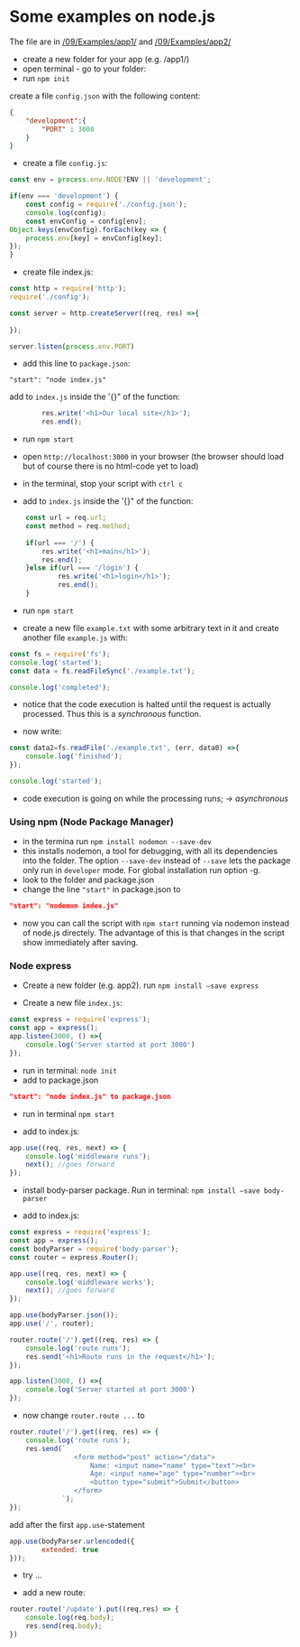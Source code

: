 # Some examples on node.js
The file are in [/09/Examples/app1/](/09/Examples/app1) and [/09/Examples/app2/](/09/Examples/app2)

- create a new folder for your app (e.g. /app1/)
- open terminal - go to your folder:
- run `npm init`

create a file `config.json` with the following content:
```json
{
    "development":{
        "PORT" : 3000
    }
}
```
- create a file `config.js`:

```JavaScript
const env = process.env.NODE?ENV || 'development';

if(env === 'development') {
    const config = require('./config.json');
    console.log(config);
    const envConfig = config[env];
Object.keys(envConfig).forEach(key => {
    process.env[key] = envConfig[key];
});
}
```

- create file index.js:
```JavaScript
const http = require('http');
require('./config');

const server = http.createServer((req, res) =>{
    
});

server.listen(process.env.PORT)
```

- add this line to `package.json`:
```
"start": "node index.js"
```



add to `index.js` inside the '{}" of the function:
```JavaScript
        res.write('<h1>Our local site</h1>');
        res.end();
```

- run `npm start`
- open `http://localhost:3000` in your browser (the browser should load but of course there is no html-code yet to load)

- in the terminal, stop your script with `ctrl c`

- add to `index.js` inside the '{}" of the function:
```JavaScript
    const url = req.url;
    const method = req.method;
    
    if(url === '/') {
        res.write('<h1>main</h1>');
        res.end();
    }else if(url === '/login') {
            res.write('<h1>login</h1>');
            res.end();
    }
```
- run `npm start`

- create a new file `example.txt` with some arbitrary text in it and create another file `example.js` with:
```JavaScript
const fs = require('fs');
console.log('started');
const data = fs.readFileSync('./example.txt');

console.log('completed');
```

- notice that the code execution is halted until the request is actually processed. Thus this is a *synchronous* function.

- now write:
```Javascript
const data2=fs.readFile('./example.txt', (err, data0) =>{
    console.log('finished');
});

console.log('started');
```
- code execution is going on while the processing runs; -> *asynchronous*

### Using npm (Node Package Manager)
- in the termina run
`npm install nodemon --save-dev`
- this installs nodemon, a tool for debugging, with all its dependencies into the folder. The option `--save-dev` instead of `--save` lets the package only run in `developer` mode. For global installation run option -g.
- look to the folder and package.json
- change the line `"start"` in package.json to 
```JSON
"start": "nodemon index.js"
```
- now you can call the script with `npm start` running via nodemon instead of node.js directely. The advantage of this is that changes in the script show immediately after saving.


### Node express
- Create a new folder (e.g. app2). run
`npm install —save express`

- Create a new file `index.js`:
```JavaScript
const express = require('express');
const app = express();
app.listen(3000, () =>{
    console.log('Server started at port 3000')
});
```
- run in terminal:
`node init`
- add to package.json
```JSON
"start": "node index.js" to package.json
```
- run in terminal
`npm start`

- add to index.js:
```JavaScript
app.use((req, res, next) => {
    console.log('middleware runs');
    next(); //goes forward
});
```
- install body-parser package. Run in terminal:
`npm install —save body-parser`

- add to index.js:
```Javascript
const express = require('express');
const app = express();
const bodyParser = require('body-parser');
const router = express.Router();

app.use((req, res, next) => {
    console.log('middleware works');
    next(); //goes forward
});

app.use(bodyParser.json());
app.use('/', router);

router.route('/').get((req, res) => {
    console.log('route runs');
    res.send('<h1>Route runs in the request</h1>');
});

app.listen(3000, () =>{
    console.log('Server started at port 3000')
});
```
- now change `router.route ...` to
```JavaScript
router.route('/').get((req, res) => {
    console.log('route runs');
    res.send(`
                <form method="post" action="/data">
                    Name: <input name="name" type="text"><br>
                    Age: <input name="age" type="number"><br>
                    <button type="submit">Submit</button>
                </form>
             `);
});
```

add after the first `app.use`-statement
```Javascript
app.use(bodyParser.urlencoded({
        extended: true
}));
```
- try …

- add a new route:
```JavaScript
router.route('/update').put((req,res) => {
    console.log(req.body);
    res.send(req.body);
})
```
